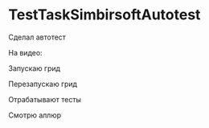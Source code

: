 # TestTaskSimbirsoftAutotest
Сделал автотест

На видео:

Запускаю грид

Перезапускаю грид

Отрабатывают тесты

Смотрю аллюр